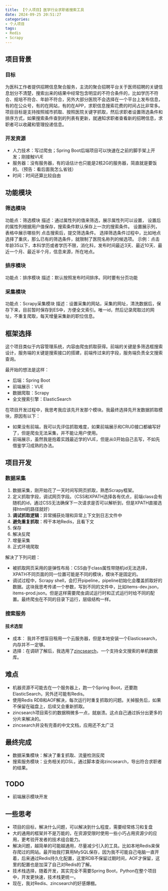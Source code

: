 ```yaml
---
title: 【个人项目】医学行业求职者搜索工具
date: 2024-09-25 20:51:27
categories:
- 个人项目
tags: 
- Redis 
- Scrapy
---
```



## 项目背景

### 目标
为医科工作者提供招聘信息聚合服务，主流的聚合招聘平台关于医师招聘的关键信息划分不清楚，搜索出来的结果中经常包含明显的不符合条件的，比如学历不符合、规培不符合、年龄不符合，另外大部分医院不会选择在一个平台上发布信息，有的在公众号，有的在网站，有的在APP，求职信息搜索花费的时间占比非常多。项目目标是支持按照城市抓取、按照医院关键字抓取，然后求职者设置筛选条件和排序方式，如果搜索条件查到的列表有更新，就通知求职者查看新的招聘信息，求职者可以收藏和管理投递信息。

### 开发资源
+ 人力技术：写过爬虫；Spring Boot后端项目可以快速在之前的脚手架上开发；刚接触VUE
+ 服务器：没有服务器，有的话估计也只能是2核2G的服务器，简直就是要饭的。（预告：看后面我怎么省钱）
+ 时间：时间还算比较自由

## 功能模块
### 筛选模块
功能点：筛选模块
描述：通过属性列的值来筛选，展示属性列可以设置，
设置后的属性列根据用户值保存，搜索条件默认保存上一次的搜索条件。
设置展示列，表格中展示哪些列
点击搜索后，提交筛选条件。
选择筛选条件过程中，比如地点选择了重庆，那么已有的筛选条件，就限制了医院名称列的候选项。
示例：点击年龄35以下，本科学历或者学历不限，消化科，发布时间最近3天、最近10天、最近一个月、最近半个月，信息来源，所在地点。

### 排序模块
功能点：排序模块
描述：默认按照发布时间排序。同时要有分页功能

### 采集模块
功能点：Scrapy采集模块
描述：设置采集的网站，采集的网址，清洗数据后，保存下来，目前暂时保存到ES中，方便全文索引。唯一id，然后记录爬取过的网址，不重复爬取，每天增量采集新的职位信息。


## 框架选择
这个项目类似于内容管理系统，内容由爬虫抓取获得。前端的关键是多筛选框搜索设计，服务端的关键是搜索接口的搭建，前端传过来的字段，服务端负责全文搜索查询。

最开始的想法是这样：
+ 后端：Spring Boot
+ 前端展示：VUE
+ 数据爬取：Scrapy
+ 全文搜索引擎：ElasticSearch

在项目开发过程中，我思考我应该先开发那个模块。我最终选择先开发数据抓取模块，原因有以下：
+ 如果没有前端，我可以先评估抓取难度，如果前端展示和CRUD接口都编写好了，但是爬虫无法采集，并不能让用户使用。
+ 前端展示，虽然我是抱着实践最近学的VUE，但是从0开始自己去写，不如先借鉴学习成熟的办法。

## 项目开发
### 数据采集
1. 数据采集，刚开始花了一天时间写网页抓取，熟悉Scrapy框架。
2. 定义抓取字段，调试网页字段。（CSS和XPATH选择各有优点，前端class会有随机的id，通过CSS无法确保下一次请求是否可以解析到，但是XPATH直接选择html的路径就好）
3. **调试抓取逻辑**：异常捕获处理和异常上下文到日志文件中
4. **避免重复抓取**：榨干本地Redis，且看下文
5. 保存
6. 解决反爬
7. 增量采集
8. 正式环境爬取

解决了下列问题：
+ 被抓取网页采用的是弹性布局：CSS由于class属性带随机id无法选择，XPATH不同页面的同一位置可能是不同的模块，模块不是固定的。
+ 调试过程中，Scrapy shell，会打开pipeline，pipeline初始化会覆盖抓取好的数据。这块我思考传递一个参数，写到不同的文件中，比如items-dev.json，items-prod.json。但是这样需要爬虫调试运行时和正式运行时给不同的配置。最终爬虫在不同的目录下运行，层级结构一样。


### 搜索服务
#### 技术选型
+ 成本： 我并不想盲目租用一个云服务器，但是本地安装一个Elasticsearch，内存并不一定够。
+ 选择：在调研了解后，我选用了[zincsearch](https://zincsearch-docs.zinc.dev/)，一个支持全文搜索的单机数据库。

## 难点
+ 机器资源不可能去在一个服务器上，跑一个Spring Boot，还要跑ElasticSearch，另外还可能有Redis。
+ 使用Redis RDB和AOF解决，每次运行时重复抓取的问题。关掉服务后，如果不保留在磁盘上，后续又会重新抓取。
+ zincsearch项目索引的数据稍微多一点，就崩溃。这点自己通过拆分出更多的分片来解决的。
+ zincsearch并没有完善的中文文档，应用还不太广泛

## 最终完成
+ 数据采集模块：解决了重复抓取、流量检测反爬
+ 搜索服务模块：业务相关的DSL，通过脚本查询zincsearch，导出符合求职者的结果。

## TODO
+ 前端展示模块开发


## 一些思考
+ 项目的目标，解决什么问题，可以解决到什么程度，需要经常练习和复盘
+ 大的通用的框架并不是万能的，在资源受限时使用一些小巧占用资源少的应用，更考验开发者的技术组合能力。
+ 解决问题，越简单的可能越通用，尽量减少引入的工具。比如本地Redis来保存爬过的网站。最开始我打算用MySQL保存，因为我不可能自己电脑一直开着，后来通过Redis持久化配置，这里RDB不保留过期时间，AOF才保留，这里的配置也是加深了自己对Redis的了解。
+ 技术栈选择，随着开发，其实完全不需要Spring Boot，Python在整个项目中，开发更快速，技术栈更统一。
+ 现在，我对Redis、zincsearch的好感爆棚。